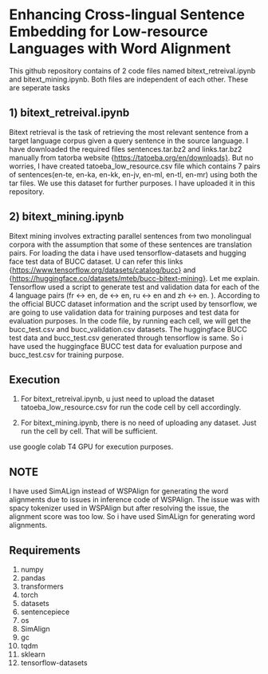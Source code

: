 # Enhancing Cross-lingual Sentence Embedding for Low-resource Languages with Word Alignment
This github repository contains of 2 code files named bitext_retreival.ipynb and bitext_mining.ipynb. Both files are independent of each other. These are seperate tasks

## 1) bitext_retreival.ipynb
Bitext retrieval is the task of retrieving the most relevant sentence from a target language corpus given a query sentence in the source language. I have downloaded the required files sentences.tar.bz2 and links.tar.bz2 manually from tatorba website {https://tatoeba.org/en/downloads}. But no worries, I have created tatoeba_low_resource.csv file which contains 7 pairs of sentences(en-te, en-ka, en-kk, en-jv, en-ml, en-tl, en-mr) using both the tar files. We use this dataset for further purposes. I have uploaded it in this repository.

## 2) bitext_mining.ipynb
Bitext mining involves extracting parallel sentences from two monolingual corpora with the assumption that some of these sentences are translation pairs. For loading the data i have used tensorflow-datasets and hugging face test data of BUCC dataset. U can refer this links {https://www.tensorflow.org/datasets/catalog/bucc} and {https://huggingface.co/datasets/mteb/bucc-bitext-mining}. Let me explain. Tensorflow used a script to generate test and validation data for each of the 4 language pairs (fr ↔ en, de ↔ en, ru ↔ en and zh ↔ en. ). According to the official BUCC dataset information and the script used by tensorflow, we are going to use validation data for training purposes and test data for evaluation purposes. In the code file, by running each cell, we will get the bucc_test.csv and bucc_validation.csv datasets. The huggingface BUCC test data and bucc_test.csv generated through tensorflow is same. So i have used the huggingface BUCC test data for evaluation purpose and bucc_test.csv for training purpose.

## Execution 
1) For bitext_retreival.ipynb, u just need to upload the dataset tatoeba_low_resource.csv for run the code cell by cell accordingly.

2) For bitext_mining.ipynb, there is no need of uploading any dataset. Just run the cell by cell. That will be sufficient.

use google colab T4 GPU for execution purposes.

## NOTE
I have used SimALign instead of WSPAlign for generating the word alignments due to issues in inference code of WSPAlign. The issue was with spacy tokenizer used in WSPAlign but after resolving the issue, the alignment score was too low. So i have used SimALign for generating word alignments.

## Requirements

1) numpy
2) pandas
3) transformers
4) torch
5) datasets
6) sentencepiece
7) os
8) SimAlign
9) gc
10) tqdm
11) sklearn
12) tensorflow-datasets